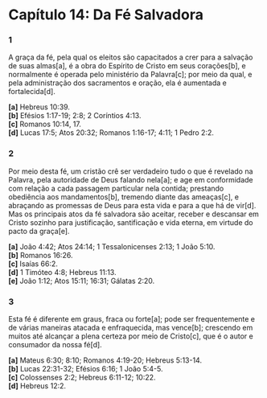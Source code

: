 # Capítulo 14: Da Fé Salvadora

### **1**
A graça da fé, pela qual os eleitos são capacitados a crer para a salvação de suas almas[a], é a obra do Espírito de Cristo em seus corações[b], e normalmente é operada pelo ministério da Palavra[c]; por meio da qual, e pela administração dos sacramentos e oração, ela é aumentada e fortalecida[d].

**[a]** Hebreus 10:39.  
**[b]** Efésios 1:17-19; 2:8; 2 Coríntios 4:13.  
**[c]** Romanos 10:14, 17.  
**[d]** Lucas 17:5; Atos 20:32; Romanos 1:16-17; 4:11; 1 Pedro 2:2.

### **2**
Por meio desta fé, um cristão crê ser verdadeiro tudo o que é revelado na Palavra, pela autoridade de Deus falando nela[a]; e age em conformidade com relação a cada passagem particular nela contida; prestando obediência aos mandamentos[b], tremendo diante das ameaças[c], e abraçando as promessas de Deus para esta vida e para a que há de vir[d]. Mas os principais atos da fé salvadora são aceitar, receber e descansar em Cristo sozinho para justificação, santificação e vida eterna, em virtude do pacto da graça[e].

**[a]** João 4:42; Atos 24:14; 1 Tessalonicenses 2:13; 1 João 5:10.  
**[b]** Romanos 16:26.  
**[c]** Isaías 66:2.  
**[d]** 1 Timóteo 4:8; Hebreus 11:13.  
**[e]** João 1:12; Atos 15:11; 16:31; Gálatas 2:20.

### **3**
Esta fé é diferente em graus, fraca ou forte[a]; pode ser frequentemente e de várias maneiras atacada e enfraquecida, mas vence[b]; crescendo em muitos até alcançar a plena certeza por meio de Cristo[c], que é o autor e consumador da nossa fé[d].

**[a]** Mateus 6:30; 8:10; Romanos 4:19-20; Hebreus 5:13-14.  
**[b]** Lucas 22:31-32; Efésios 6:16; 1 João 5:4-5.  
**[c]** Colossenses 2:2; Hebreus 6:11-12; 10:22.  
**[d]** Hebreus 12:2.